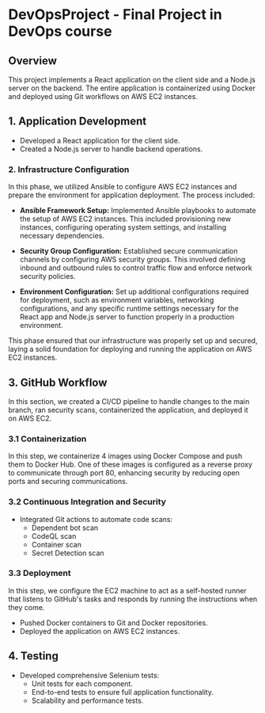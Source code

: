 # DevOpsProject - Final Project in DevOps course

## Overview
This project implements a React application on the client side and a Node.js server on the backend. The entire application is containerized using Docker and deployed using Git workflows on AWS EC2 instances.

## 1. Application Development
- Developed a React application for the client side.
- Created a Node.js server to handle backend operations.

### 2. Infrastructure Configuration
In this phase, we utilized Ansible to configure AWS EC2 instances and prepare the environment for application deployment. The process included:

- **Ansible Framework Setup:** Implemented Ansible playbooks to automate the setup of AWS EC2 instances. This included provisioning new instances, configuring operating system settings, and installing necessary dependencies.
  
- **Security Group Configuration:** Established secure communication channels by configuring AWS security groups. This involved defining inbound and outbound rules to control traffic flow and enforce network security policies.

- **Environment Configuration:** Set up additional configurations required for deployment, such as environment variables, networking configurations, and any specific runtime settings necessary for the React app and Node.js server to function properly in a production environment.

This phase ensured that our infrastructure was properly set up and secured, laying a solid foundation for deploying and running the application on AWS EC2 instances.


## 3. GitHub Workflow
In this section, we created a CI/CD pipeline to handle changes to the main branch, ran security scans, containerized the application, and deployed it on AWS EC2.

### 3.1 Containerization
In this step, we containerize 4 images using Docker Compose and push them to Docker Hub. One of these images is configured as a reverse proxy to communicate through port 80, enhancing security by reducing open ports and securing communications.

### 3.2 Continuous Integration and Security
- Integrated Git actions to automate code scans:
  - Dependent bot scan
  - CodeQL scan
  - Container scan
  - Secret Detection scan

### 3.3 Deployment
In this step, we configure the EC2 machine to act as a self-hosted runner that listens to GitHub's tasks and responds by running the instructions when they come.

- Pushed Docker containers to Git and Docker repositories.
- Deployed the application on AWS EC2 instances.

## 4. Testing
- Developed comprehensive Selenium tests:
  - Unit tests for each component.
  - End-to-end tests to ensure full application functionality.
  - Scalability and performance tests.

